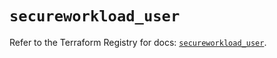 # `secureworkload_user`

Refer to the Terraform Registry for docs: [`secureworkload_user`](https://registry.terraform.io/providers/ciscodevnet/secureworkload/1.8.0/docs/resources/user).

